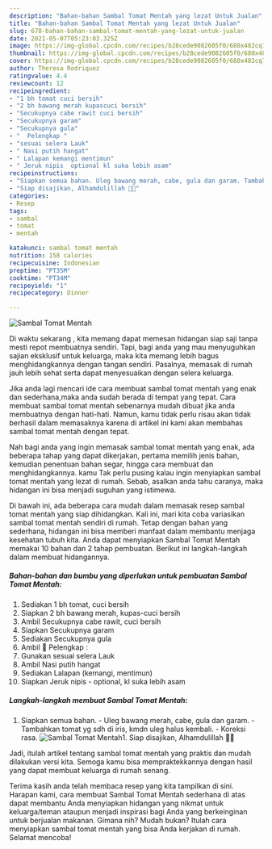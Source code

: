 ```yaml
---
description: "Bahan-bahan Sambal Tomat Mentah yang lezat Untuk Jualan"
title: "Bahan-bahan Sambal Tomat Mentah yang lezat Untuk Jualan"
slug: 678-bahan-bahan-sambal-tomat-mentah-yang-lezat-untuk-jualan
date: 2021-05-07T05:23:03.325Z
image: https://img-global.cpcdn.com/recipes/b28cede9082605f0/680x482cq70/sambal-tomat-mentah-foto-resep-utama.jpg
thumbnail: https://img-global.cpcdn.com/recipes/b28cede9082605f0/680x482cq70/sambal-tomat-mentah-foto-resep-utama.jpg
cover: https://img-global.cpcdn.com/recipes/b28cede9082605f0/680x482cq70/sambal-tomat-mentah-foto-resep-utama.jpg
author: Theresa Rodriquez
ratingvalue: 4.4
reviewcount: 12
recipeingredient:
- "1 bh tomat cuci bersih"
- "2 bh bawang merah kupascuci bersih"
- "Secukupnya cabe rawit cuci bersih"
- "Secukupnya garam"
- "Secukupnya gula"
- "  Pelengkap "
- "sesuai selera Lauk"
- " Nasi putih hangat"
- " Lalapan kemangi mentimun"
- " Jeruk nipis  optional kl suka lebih asam"
recipeinstructions:
- "Siapkan semua bahan. Uleg bawang merah, cabe, gula dan garam. Tambahkan tomat yg sdh di iris, kmdn uleg halus kembali. Koreksi rasa."
- "Siap disajikan, Alhamdulillah 🙏😋"
categories:
- Resep
tags:
- sambal
- tomat
- mentah

katakunci: sambal tomat mentah 
nutrition: 158 calories
recipecuisine: Indonesian
preptime: "PT35M"
cooktime: "PT34M"
recipeyield: "1"
recipecategory: Dinner

---
```



![Sambal Tomat Mentah](https://img-global.cpcdn.com/recipes/b28cede9082605f0/680x482cq70/sambal-tomat-mentah-foto-resep-utama.jpg)

Di waktu  sekarang , kita memang dapat memesan hidangan siap saji tanpa mesti repot membuatnya sendiri. Tapi, bagi anda yang mau menyuguhkan sajian eksklusif untuk keluarga, maka kita memang lebih bagus menghidangkannya dengan tangan sendiri. Pasalnya, memasak di rumah jauh lebih sehat serta dapat menyesuaikan dengan selera keluarga.

Jika anda lagi mencari ide cara membuat sambal tomat mentah yang enak dan sederhana,maka anda sudah berada di tempat yang tepat. Cara membuat sambal tomat mentah  sebenarnya mudah dibuat jika anda membuatnya dengan hati-hati. Namun, kamu tidak perlu risau akan tidak berhasil dalam memasaknya 
karena di artikel ini kami akan membahas sambal tomat mentah dengan tepat.  



Nah bagi anda yang ingin memasak sambal tomat mentah yang enak, ada beberapa tahap yang dapat dikerjakan, pertama memilih jenis bahan, kemudian penentuan bahan segar, hingga cara membuat dan menghidangkannya. kamu Tak perlu pusing kalau ingin menyiapkan sambal tomat mentah yang lezat di rumah. Sebab, asalkan anda  tahu caranya, maka hidangan ini bisa menjadi suguhan yang istimewa.

Di bawah ini, ada beberapa cara mudah dalam memasak resep sambal tomat mentah yang siap dihidangkan. Kali ini, mari kita coba variasikan sambal tomat mentah sendiri di rumah. Tetap dengan bahan yang sederhana, hidangan ini bisa memberi manfaat dalam membantu menjaga kesehatan tubuh kita. Anda dapat menyiapkan Sambal Tomat Mentah memakai 10 bahan dan 2 tahap pembuatan. Berikut ini langkah-langkah dalam membuat hidangannya.

<!--inarticleads1-->

##### Bahan-bahan dan bumbu yang diperlukan untuk pembuatan Sambal Tomat Mentah:

1. Sediakan 1 bh tomat, cuci bersih
1. Siapkan 2 bh bawang merah, kupas-cuci bersih
1. Ambil Secukupnya cabe rawit, cuci bersih
1. Siapkan Secukupnya garam
1. Sediakan Secukupnya gula
1. Ambil  🌠 Pelengkap :
1. Gunakan sesuai selera Lauk
1. Ambil  Nasi putih hangat
1. Sediakan  Lalapan (kemangi, mentimun)
1. Siapkan  Jeruk nipis - optional, kl suka lebih asam




<!--inarticleads2-->

##### Langkah-langkah membuat Sambal Tomat Mentah:

1. Siapkan semua bahan. - Uleg bawang merah, cabe, gula dan garam. - Tambahkan tomat yg sdh di iris, kmdn uleg halus kembali. - Koreksi rasa.
<img src="https://img-global.cpcdn.com/steps/a5b4990f3cf81749/160x128cq70/sambal-tomat-mentah-langkah-memasak-1-foto.jpg" alt="Sambal Tomat Mentah">1. Siap disajikan, Alhamdulillah 🙏😋




Jadi, itulah artikel tentang  sambal tomat mentah  yang praktis dan mudah dilakukan versi kita. Semoga kamu bisa mempraktekkannya dengan hasil yang dapat membuat keluarga di rumah senang. 

Terima kasih anda telah membaca resep yang kita tampilkan di sini. Harapan kami, cara membuat  Sambal Tomat Mentah sederhana di atas dapat membantu Anda menyiapkan hidangan yang nikmat untuk keluarga/teman ataupun menjadi inspirasi bagi Anda yang berkeinginan untuk berjualan makanan. Gimana nih? Mudah bukan? Itulah cara menyiapkan sambal tomat mentah yang bisa Anda kerjakan di rumah. Selamat mencoba!

